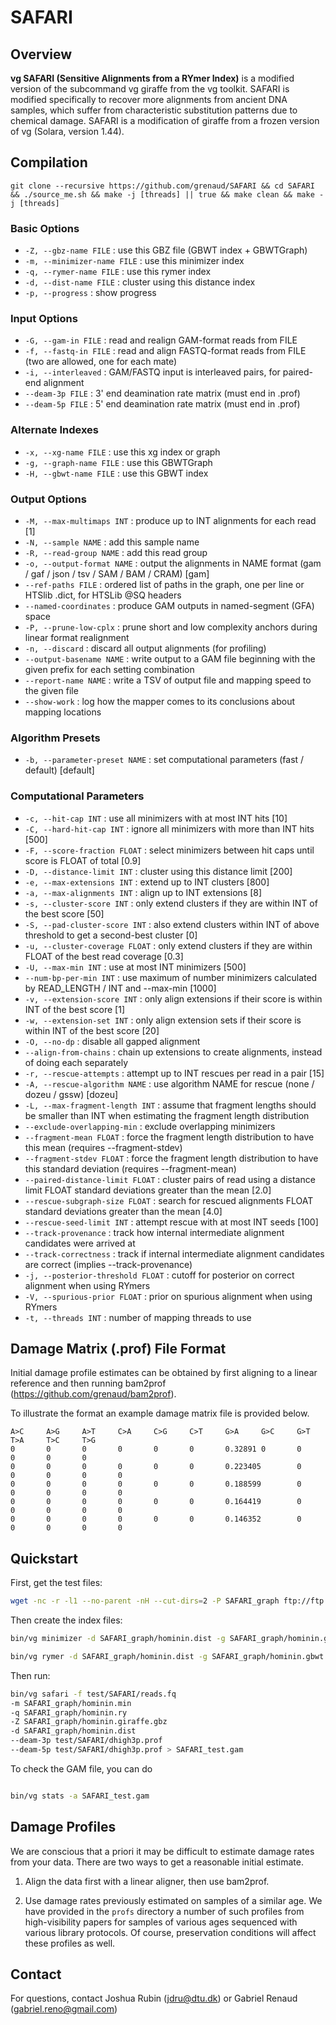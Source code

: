 # SAFARI

## Overview
**vg SAFARI (Sensitive Alignments from a RYmer Index)** is a modified version of the subcommand vg giraffe from the vg toolkit.
SAFARI is modified specifically to recover more alignments from ancient DNA samples, which suffer from characteristic substitution patterns due to chemical damage.
SAFARI is a modification of giraffe from a frozen version of vg (Solara, version 1.44). 

## Compilation

`git clone --recursive https://github.com/grenaud/SAFARI && cd SAFARI && ./source_me.sh && make -j [threads] || true && make clean && make -j [threads]`

### Basic Options

- `-Z, --gbz-name FILE` : use this GBZ file (GBWT index + GBWTGraph)
- `-m, --minimizer-name FILE` : use this minimizer index
- `-q, --rymer-name FILE` : use this rymer index
- `-d, --dist-name FILE` : cluster using this distance index
- `-p, --progress` : show progress

### Input Options

- `-G, --gam-in FILE` : read and realign GAM-format reads from FILE
- `-f, --fastq-in FILE` : read and align FASTQ-format reads from FILE (two are allowed, one for each mate)
- `-i, --interleaved` : GAM/FASTQ input is interleaved pairs, for paired-end alignment
- `--deam-3p FILE` : 3' end deamination rate matrix (must end in .prof)
- `--deam-5p FILE` : 5' end deamination rate matrix (must end in .prof)

### Alternate Indexes

- `-x, --xg-name FILE` : use this xg index or graph
- `-g, --graph-name FILE` : use this GBWTGraph
- `-H, --gbwt-name FILE` : use this GBWT index

### Output Options

- `-M, --max-multimaps INT` : produce up to INT alignments for each read [1]
- `-N, --sample NAME` : add this sample name
- `-R, --read-group NAME` : add this read group
- `-o, --output-format NAME` : output the alignments in NAME format (gam / gaf / json / tsv / SAM / BAM / CRAM) [gam]
- `--ref-paths FILE` : ordered list of paths in the graph, one per line or HTSlib .dict, for HTSLib @SQ headers
- `--named-coordinates` : produce GAM outputs in named-segment (GFA) space
- `-P, --prune-low-cplx` : prune short and low complexity anchors during linear format realignment
- `-n, --discard` : discard all output alignments (for profiling)
- `--output-basename NAME` : write output to a GAM file beginning with the given prefix for each setting combination
- `--report-name NAME` : write a TSV of output file and mapping speed to the given file
- `--show-work` : log how the mapper comes to its conclusions about mapping locations

### Algorithm Presets

- `-b, --parameter-preset NAME` : set computational parameters (fast / default) [default]

### Computational Parameters

- `-c, --hit-cap INT` : use all minimizers with at most INT hits [10]
- `-C, --hard-hit-cap INT` : ignore all minimizers with more than INT hits [500]
- `-F, --score-fraction FLOAT` : select minimizers between hit caps until score is FLOAT of total [0.9]
- `-D, --distance-limit INT` : cluster using this distance limit [200]
- `-e, --max-extensions INT` : extend up to INT clusters [800]
- `-a, --max-alignments INT` : align up to INT extensions [8]
- `-s, --cluster-score INT` : only extend clusters if they are within INT of the best score [50]
- `-S, --pad-cluster-score INT` : also extend clusters within INT of above threshold to get a second-best cluster [0]
- `-u, --cluster-coverage FLOAT` : only extend clusters if they are within FLOAT of the best read coverage [0.3]
- `-U, --max-min INT` : use at most INT minimizers [500]
- `--num-bp-per-min INT` : use maximum of number minimizers calculated by READ_LENGTH / INT and --max-min [1000]
- `-v, --extension-score INT` : only align extensions if their score is within INT of the best score [1]
- `-w, --extension-set INT` : only align extension sets if their score is within INT of the best score [20]
- `-O, --no-dp` : disable all gapped alignment
- `--align-from-chains` : chain up extensions to create alignments, instead of doing each separately
- `-r, --rescue-attempts` : attempt up to INT rescues per read in a pair [15]
- `-A, --rescue-algorithm NAME` : use algorithm NAME for rescue (none / dozeu / gssw) [dozeu]
- `-L, --max-fragment-length INT` : assume that fragment lengths should be smaller than INT when estimating the fragment length distribution
- `--exclude-overlapping-min` : exclude overlapping minimizers
- `--fragment-mean FLOAT` : force the fragment length distribution to have this mean (requires --fragment-stdev)
- `--fragment-stdev FLOAT` : force the fragment length distribution to have this standard deviation (requires --fragment-mean)
- `--paired-distance-limit FLOAT` : cluster pairs of read using a distance limit FLOAT standard deviations greater than the mean [2.0]
- `--rescue-subgraph-size FLOAT` : search for rescued alignments FLOAT standard deviations greater than the mean [4.0]
- `--rescue-seed-limit INT` : attempt rescue with at most INT seeds [100]
- `--track-provenance` : track how internal intermediate alignment candidates were arrived at
- `--track-correctness` : track if internal intermediate alignment candidates are correct (implies --track-provenance)
- `-j, --posterior-threshold FLOAT` : cutoff for posterior on correct alignment when using RYmers
- `-V, --spurious-prior FLOAT` : prior on spurious alignment when using RYmers
- `-t, --threads INT` : number of mapping threads to use

## Damage Matrix (.prof) File Format

Initial damage profile estimates can be obtained by first aligning to a linear reference and then running bam2prof (https://github.com/grenaud/bam2prof).


To illustrate the format an example damage matrix file is provided below.

```
A>C     A>G     A>T     C>A     C>G     C>T     G>A     G>C     G>T     T>A     T>C     T>G
0       0       0       0       0       0       0.32891 0       0       0       0       0
0       0       0       0       0       0       0.223405        0       0       0       0       0
0       0       0       0       0       0       0.188599        0       0       0       0       0
0       0       0       0       0       0       0.164419        0       0       0       0       0
0       0       0       0       0       0       0.146352        0       0       0       0       0
```


## Quickstart

First, get the test files:

```bash
wget -nc -r -l1 --no-parent -nH --cut-dirs=2 -P SAFARI_graph ftp://ftp.healthtech.dtu.dk:/public/SAFARI_graph/
```

Then create the index files:

```bash
bin/vg minimizer -d SAFARI_graph/hominin.dist -g SAFARI_graph/hominin.gbwt -t [# threads] -p -o SAFARI_graph/hominin.min SAFARI_graph/hominin.og

bin/vg rymer -d SAFARI_graph/hominin.dist -g SAFARI_graph/hominin.gbwt -t [# threads] -p -o SAFARI_graph/hominin.ry SAFARI_graph/hominin.og
```

Then run:

```bash
bin/vg safari -f test/SAFARI/reads.fq
-m SAFARI_graph/hominin.min
-q SAFARI_graph/hominin.ry
-Z SAFARI_graph/hominin.giraffe.gbz
-d SAFARI_graph/hominin.dist
--deam-3p test/SAFARI/dhigh3p.prof
--deam-5p test/SAFARI/dhigh3p.prof > SAFARI_test.gam
```

To check the GAM file, you can do

```bash

bin/vg stats -a SAFARI_test.gam

```

## Damage Profiles

We are conscious that a priori it may be difficult to estimate damage rates from your data. There are two ways to get a reasonable initial estimate.

1) Align the data first with a linear aligner, then use bam2prof.

2) Use damage rates previously estimated on samples of a similar age. We have provided in the `profs` directory a number of such profiles from
 high-visibility papers for samples of various ages sequenced with various library protocols. Of course, preservation conditions will affect these profiles as well.

## Contact

For questions, contact Joshua Rubin (jdru@dtu.dk) or Gabriel Renaud (gabriel.reno@gmail.com)

